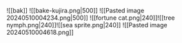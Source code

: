 ![[bak]]
![[bake-kujira.png|500]]
![[Pasted image 20240510004234.png|500]]
![[fortune cat.png|240]]![[tree nymph.png|240]]![[sea sprite.png|240]]
![[Pasted image 20240510004618.png]]